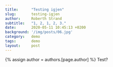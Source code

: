 ```yaml
---
title:      "Testing igjen"
slug:       testing-igjen
author:     Roberth Strand
subtitle:   "1, 2, 1, 2, 3."
date:       2020-05-11 10:45:13 +0200
background: '/img/posts/06.jpg'
category:   demo
tags:       demo
layout:     post
---
```

{% assign author = authors.[page.author] %}
Test?